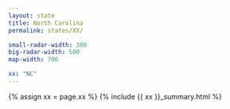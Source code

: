 ```yaml
---
layout: state
title: North Carolina
permalink: states/XX/

small-radar-width: 300
big-radar-width: 500
map-width: 700

xx: "NC"
---
```


{% assign xx = page.xx %}
{% include {{ xx }}_summary.html %}